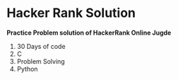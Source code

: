 # Hacker Rank Solution

**Practice Problem solution of HackerRank Online Jugde**

1. 30 Days of code
2. C
3. Problem Solving
4. Python


